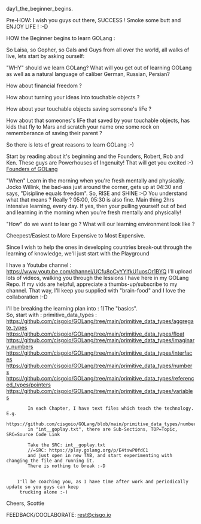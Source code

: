 day1_the_beginner_begins.

Pre-HOW: I wish you guys out there, SUCCESS ! Smoke some butt and ENJOY LIFE ! :-D

HOW the Beginner begins to learn GOLang :

So Laisa, so Gopher, so Gals and Guys from all over the world, all walks of live,
lets start by asking ourself:

"WHY" should we learn GOLang?
   What will you get out of learning GOLang as well as a natural language of caliber German, Russian, Persian?

   How about financial freedom ?

   How about turning your ideas into touchable objects ?

   How about your touchable objects saving someone's liFe ?

   How about that someones's liFe that saved by your touchable objects, has kids that
   fly to Mars and scratch your name one some rock on rememberance of saving their parent ?

   So there is lots of great reasons to learn GOLang :-)

   Start by reading about it's beginning and the Founders, Robert, Rob and Ken. These guys are Powerhouses of Ingenuity! That will get you excited :-)
   [Founders of GOLang](https://en.wikipedia.org/wiki/Go_(programming_language))

"When"
   Learn in the morning when you're fresh mentally and physically.
   Jocko Willink, the bad-ass just around the corner, gets up at 04:30 and says, "Disipline equals freedom".
   So, RISE and SHINE :-D
   You understand what that means ? Really ? 05:00, 05:30 is also fine. Main thing 2hrs intensive learning, every day.
   If yes, then your pulling yourself out of bed and learning in the morning when you're fresh mentally and physically!   

"How" do we want to lear go ?
   What will our learning environment look like ?

   Cheepest/Easiest to More Expensive to Most Expensive.

   Since I wish to help the ones in developing countries break-out through
   the learning of knowledge, we'll just start with the
   Playground

   I have a Youtube channel : https://www.youtube.com/channel/UCfu8oCyYYlfkU1uosOr1BYQ
   I'll upload lots of videos, walking you through the lessions I have here in my GOLang Repo.
   If my vids are helpful, appreciate a thumbs-up/subscribe to my channel.
   That way, I'll keep you supplied with "brain-food" and I love the collaboration :-D

   I'll be breaking the learning plan into :
   1)The "basics".   
        So, start with :
          primitive_data_types : 
            https://github.com/cisgoio/GOLang/tree/main/primitive_data_types/aggregate_types
            https://github.com/cisgoio/GOLang/tree/main/primitive_data_types/float
            https://github.com/cisgoio/GOLang/tree/main/primitive_data_types/imaginary_numbers
            https://github.com/cisgoio/GOLang/tree/main/primitive_data_types/interfaces
            https://github.com/cisgoio/GOLang/tree/main/primitive_data_types/numbers
            https://github.com/cisgoio/GOLang/tree/main/primitive_data_types/referenced_types/pointers
            https://github.com/cisgoio/GOLang/tree/main/primitive_data_types/variables
            
            In each Chapter, I have text files which teach the technology. E.g. 
              https://github.com/cisgoio/GOLang/blob/main/primitive_data_types/numbers/int__goplay.txt
            in "int__goplay.txt", there are Sub-Sections, TOP=Topic, SRC=Source Code Link
            
            Take the SRC: int__goplay.txt
            //=SRC: https://play.golang.org/p/E4tswP0fdC1
            and just open in new TAB, and start experimenting with changing the file and running it.
            There is nothing to break :-D

          
        I'll be coaching you, as I have time after work and periodically update so you guys can keep
         trucking alone :-)


  Cheers,
  Scottie

  FEEDBACK/COOLABORATE: rest@cisgo.io
